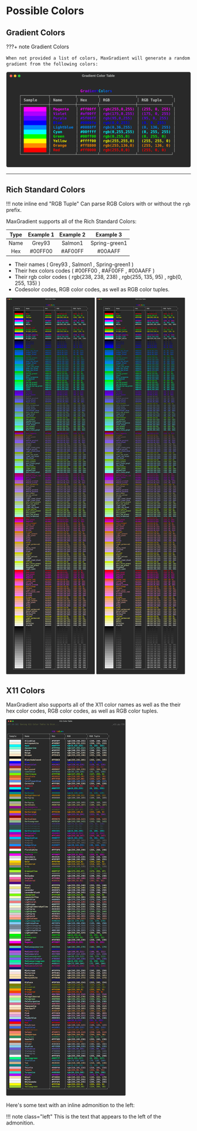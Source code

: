 # Possible Colors

## Gradient Colors

???+ note Gradient Colors

    When not provided a list of colors, MaxGradient will generate a random gradient from the following colors:

![Gradient Colors](img/gc_color_table.svg)

---

## Rich Standard Colors[](https://rich.readthedocs.io/en/stable/appendix/colors.html)

!!! note inline end "RGB Tuple"
    Can parse RGB Colors with or without the `rgb` prefix.

MaxGradient supports all of the Rich Standard Colors:

| Type   | Example 1 | Example 2 | Example 3 |
| :----: | :-------: | :-------: | :-------: |
| Name   | <span class="grey93">Grey93</span> | <span class="salmon1">Salmon1</span> | <span class="spring_green1">Spring-green1</span> |
| Hex    | <span class="lime">#00FF00</span> | <span class="violet">#AF00FF</span> | <span class="blue">#00AAFF</span> |


- Their names ( <span class="grey93">Grey93</span> , <span class="salmon1">Salmon1</span> , <span class="spring_green1">Spring-green1</span> )
- Their hex colors codes ( <span class="lime">#00FF00</span> , <span class="violet">#AF00FF</span> , <span class="blue">#00AAFF</span> )
- Their rgb color codes ( <span class="grey93">rgb(238, 238, 238)</span> , <span class="salmon1">rgb(255, 135, 95)</span> , <span class="spring_green1">rgb(0, 255, 135)</span> )
- Codesolor codes, RGB color codes, as well as RGB color tuples.


![Rich Standard Colors](img/rich_color_table.svg)
[![Rich Standard Colors](img/rich_color_table.svg)](https://rich.readthedocs.io/en/stable/appendix/colors.html)

## X11 Colors[](https://en.wikipedia.org/wiki/X11_color_names)

MaxGradient also supports all of the X11 color names as well as the their hex color codes, RGB color codes, as well as RGB color tuples.

[![X11 Colors](img/x11_color_table.svg)](https://en.wikipedia.org/wiki/X11_color_names)

Here's some text with an inline admonition to the left:

!!! note class="left"
    This is the text that appears to the left of the admonition.
